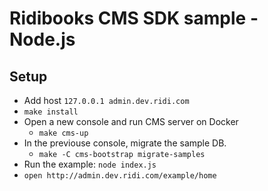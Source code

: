 # Ridibooks CMS SDK sample - Node.js

## Setup

- Add host `127.0.0.1 admin.dev.ridi.com`
- `make install`
- Open a new console and run CMS server on Docker
  - `make cms-up`
- In the previouse console, migrate the sample DB.
  - `make -C cms-bootstrap migrate-samples`
- Run the example: `node index.js`
- `open http://admin.dev.ridi.com/example/home`
